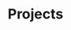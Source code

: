 ---
title: "Projects"
layout: collection
permalink: /projects/
collection: "projects" # collection name
entries_layout: grid # list (default), grid
show_excerpts: true # true (default), false
sort_by: date # date (default) title
sort_order: forward # forward (default), reverse
excerpt: "This is the list of my Projects through time."
sitemap: true
classes: wide
published: true
skip_amp: false
toc: false
image: "assets/images/projects.jpg"
---